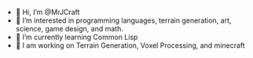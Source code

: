 - 👋 Hi, I’m @MrJCraft
- 👀 I’m interested in programming languages, terrain generation, art, science, game design, and math.
- 🌱 I’m currently learning Common Lisp
- 💞️ I am working on Terrain Generation, Voxel Processing, and minecraft 

<!---
MrJCraft/MrJCraft is a ✨ special ✨ repository because its `README.md` (this file) appears on your GitHub profile.
You can click the Preview link to take a look at your changes.
--->

